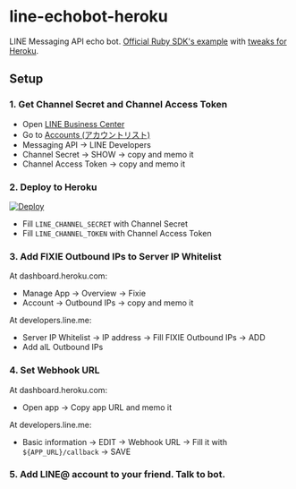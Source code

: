 line-echobot-heroku
===================

LINE Messaging API echo bot. [Official Ruby SDK's example](https://github.com/line/line-bot-sdk-ruby/blob/master/examples/echobot/app.rb) with [tweaks for Heroku](https://github.com/kyanny/line-echobot-heroku/commit/d56e1653cfe41cc96867fc1b0583705eb56db374).

Setup
-----

### 1. Get Channel Secret and Channel Access Token

- Open [LINE Business Center](https://business.line.me/ja/)
- Go to [Accounts (アカウントリスト)](https://business.line.me/accounts)
- Messaging API -> LINE Developers
- Channel Secret -> SHOW -> copy and memo it
- Channel Access Token -> copy and memo it

### 2. Deploy to Heroku

[![Deploy](https://www.herokucdn.com/deploy/button.svg)](https://heroku.com/deploy?template=https://github.com/kyanny/line-echobot-heroku/tree/master)

- Fill `LINE_CHANNEL_SECRET` with Channel Secret
- Fill `LINE_CHANNEL_TOKEN` with Channel Access Token

### 3. Add FIXIE Outbound IPs to Server IP Whitelist

At dashboard.heroku.com:

- Manage App -> Overview -> Fixie
- Account -> Outbound IPs -> copy and memo it

At developers.line.me:

- Server IP Whitelist -> IP address -> Fill FIXIE Outbound IPs -> ADD
- Add alL Outbound IPs

### 4. Set Webhook URL

At dashboard.heroku.com:

- Open app -> Copy app URL and memo it

At developers.line.me:

- Basic information -> EDIT -> Webhook URL -> Fill it with `${APP_URL}/callback` -> SAVE

### 5. Add LINE@ account to your friend. Talk to bot.

